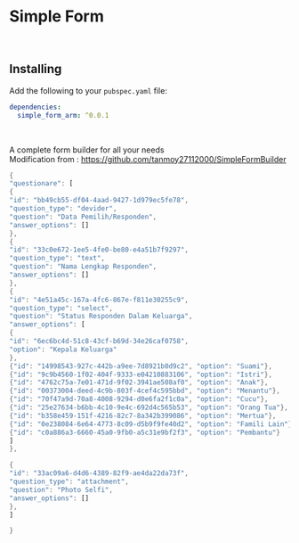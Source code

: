 # Simple Form

<br>

## Installing
Add the following to your `pubspec.yaml` file:
```yaml
dependencies:
  simple_form_arm: ^0.0.1
```

<br>


A complete form builder for all your needs
<br>
Modification from : https://github.com/tanmoy27112000/SimpleFormBuilder
```dart
{
"questionare": [
{
"id": "bb49cb55-df04-4aad-9427-1d979ec5fe78",
"question_type": "devider",
"question": "Data Pemilih/Responden",
"answer_options": []
},
{
"id": "33c0e672-1ee5-4fe0-be80-e4a51b7f9297",
"question_type": "text",
"question": "Nama Lengkap Responden",
"answer_options": []
},
{
"id": "4e51a45c-167a-4fc6-867e-f811e30255c9",
"question_type": "select",
"question": "Status Responden Dalam Keluarga",
"answer_options": [
{
"id": "6ec6bc4d-51c8-43cf-b69d-34e26caf0758",
"option": "Kepala Keluarga"
},
{"id": "14998543-927c-442b-a9ee-7d8921b0d9c2", "option": "Suami"},
{"id": "9c9b4560-1f02-404f-9333-e04210883106", "option": "Istri"},
{"id": "4762c75a-7e01-471d-9f02-3941ae508af0", "option": "Anak"},
{"id": "00373004-deed-4c9b-803f-4cef4c595bbd", "option": "Menantu"},
{"id": "70f47a9d-70a8-4008-9294-d0e6fa2f1c0a", "option": "Cucu"},
{"id": "25e27634-b6bb-4c10-9e4c-692d4c565b53", "option": "Orang Tua"},
{"id": "b358e459-151f-4216-82c7-8a342b399086", "option": "Mertua"},
{"id": "0e238084-6e64-4773-8c09-d5b9f9fe40d2", "option": "Famili Lain"},
{"id": "c0a886a3-6660-45a0-9fb0-a5c31e9bf2f3", "option": "Pembantu"}
]
},

{
"id": "33ac09a6-d4d6-4389-82f9-ae4da22da73f",
"question_type": "attachment",
"question": "Photo Selfi",
"answer_options": []
},
]

}
```

<br>
